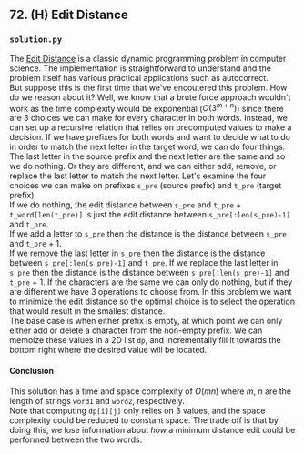 ## 72. (H) Edit Distance

### `solution.py`
The [Edit Distance](https://en.wikipedia.org/wiki/Edit_distance) is a classic dynamic programming problem in computer science. The implementation is straightforward to understand and the problem itself has various practical applications such as autocorrect.  
But suppose this is the first time that we've encoutered this problem. How do we reason about it? Well, we know that a brute force approach wouldn't work as the time complexity would be exponential ($O(3^{m+n})$) since there are 3 choices we can make for every character in both words. Instead, we can set up a recursive relation that relies on precomputed values to make a decision. If we have prefixes for both words and want to decide what to do in order to match the next letter in the target word, we can do four things. The last letter in the source prefix and the next letter are the same and so we do nothing. Or they are different, and we can either add, remove, or replace the last letter to match the next letter. Let's examine the four choices we can make on prefixes `s_pre` (source prefix) and `t_pre` (target prefix).  
If we do nothing, the edit distance between `s_pre` and `t_pre` + `t_word[len(t_pre)]` is just the edit distance between `s_pre[:len(s_pre)-1]` and `t_pre`.  
If we add a letter to `s_pre` then the distance is the distance between `s_pre` and `t_pre` + 1.  
If we remove the last letter in `s_pre` then the distance is the distance between `s_pre[:len(s_pre)-1]` and `t_pre`.
If we replace the last letter in `s_pre` then the distance is the distance between `s_pre[:len(s_pre)-1]` and `t_pre` + 1.
If the characters are the same we can only do nothing, but if they are different we have 3 operations to choose from. In this problem we want to minimize the edit distance so the optimal choice is to select the operation that would result in the smallest distance.  
The base case is when either prefix is empty, at which point we can only either add or delete a character from the non-empty prefix. We can memoize these values in a 2D list `dp`, and incrementally fill it towards the bottom right where the desired value will be located.  
  
#### Conclusion
This solution has a time and space complexity of $O(mn)$ where $m$, $n$ are the length of strings `word1` and `word2`, respectively.  
Note that computing `dp[i][j]` only relies on 3 values, and the space complexity could be reduced to constant space. The trade off is that by doing this, we lose information about *how* a minimum distance edit could be performed between the two words.  
  
